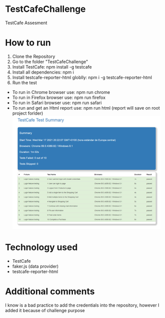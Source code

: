 # TestCafeChallenge
TestCafe Assesment

# How to run
1. Clone the Repository
2. Go to the folder "TestCafeChallenge"
3. Install TestCafe: npm install -g testcafe
4. Install all dependencies: npm i
5. Install testcafe-reporter-html globlly: npm i -g testcafe-reporter-html
6. Run the test
 - To run in Chrome browser use: npm run chrome
 - To run in Firefox browser use: npm run firefox
 - To run in Safari browser use: npm run safari
 - To run and get an Html report use: npm run html (report will save on root project forlder)
   ![Test Cafe HTML Reporter](https://github.com/Karen-lidiet/TestCafeChallenge/blob/main/Report.PNG?raw=true)
    
# Technology used
- TestCafe
- faker.js (data provider)
- testcafe-reporter-html 

# Additional comments
I know is a bad practice to add the credentials into the repository, however I added it because of challenge purpose 
